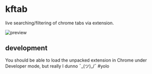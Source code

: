 kftab
===

live searching/filtering of chrome tabs via extension.

![preview](http://i.imgur.com/0dmTgDg.png)

development
---

You should be able to load the unpacked extension in Chrome under Developer mode, but really I dunno ¯\_(ツ)_/¯  #yolo
